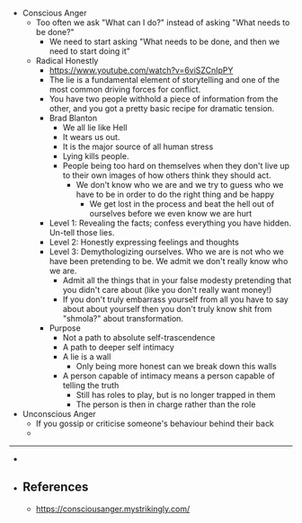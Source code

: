 - Conscious Anger
	- Too often we ask "What can I do?" instead of asking "What needs to be done?"
		- We need to start asking "What needs to be done, and then we need to start doing it"
	- Radical Honestly
		- https://www.youtube.com/watch?v=6viSZCnIpPY
		- The lie is a fundamental element of storytelling and one of the most common driving forces for conflict.
		- You have two people withhold a piece of information from the other, and you got a pretty basic recipe for dramatic tension.
		- Brad Blanton
			- We all lie like Hell
			- It wears us out.
			- It is the major source of all human stress
			- Lying kills people.
			- People being too hard on themselves when they don't live up to their own images of how others think they should act.
				- We don't know who we are and we try to guess who we have to be in order to do the right thing and be happy
					- We get lost in the process and beat the hell out of ourselves before we even know we are hurt
		- Level 1: Revealing the facts; confess everything you have hidden. Un-tell those lies.
		- Level 2: Honestly expressing feelings and thoughts
		- Level 3: Demythologizing ourselves. Who we are is not who we have been pretending to be. We admit we don't really know who we are.
			- Admit all the things that in your false modesty pretending that you didn't care about (like you don't really want money!)
			- If you don't truly embarrass yourself from all you have to say about about yourself then you don't truly know shit from "shmola?" about transformation.
		- Purpose
			- Not a path to absolute self-trascendence
			- A path to deeper self intimacy
			- A lie is a wall
				- Only being more honest can we break down this walls
			- A person capable of intimacy means a person capable of telling the truth
				- Still has roles to play, but is no longer trapped in them
				- The person is then in charge rather than the role
- Unconscious Anger
	- If you gossip or criticise someone's behaviour behind their back
	-
- ---
-
- ## References
	- https://consciousanger.mystrikingly.com/